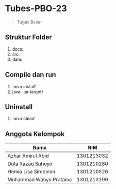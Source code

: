 # Tubes-PBO-23
> Tugas Besar

## Struktur Folder
1. docs:
2. src:
3. data: 

## Compile dan run
1. 'mvn install'
2. java -jar target/

## Uninstall
1. 'mvn clean'

## Anggota Kelompok
Nama | NIM
-|-
Azhar Amirul Abid | 1301213032
Duta Razaq Suhoyo | 1301210280
Hemia Lisa Simbolon | 1301210526
Muhammad Wahyu Pratama | 1301213199
